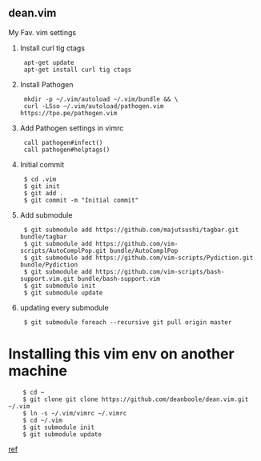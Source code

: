 ## dean.vim
My Fav. vim settings

1. Install curl tig ctags

        apt-get update
        apt-get install curl tig ctags
    
2. Install Pathogen

        mkdir -p ~/.vim/autoload ~/.vim/bundle && \
        curl -LSso ~/.vim/autoload/pathogen.vim https://tpo.pe/pathogen.vim

3. Add Pathogen settings in vimrc

        call pathogen#infect()
        call pathogen#helptags()
  
4. Initial commit

        $ cd .vim
        $ git init
        $ git add .
        $ git commit -m "Initial commit"
        
5. Add submodule

        $ git submodule add https://github.com/majutsushi/tagbar.git bundle/tagbar
        $ git submodule add https://github.com/vim-scripts/AutoComplPop.git bundle/AutoComplPop
        $ git submodule add https://github.com/vim-scripts/Pydiction.git bundle/Pydiction
        $ git submodule add https://github.com/vim-scripts/bash-support.vim.git bundle/bash-support.vim 
        $ git submodule init
        $ git submodule update

6. updating every submodule

        $ git submodule foreach --recursive git pull origin master
        
# Installing this vim env on another machine

        $ cd ~
        $ git clone git clone https://github.com/deanboole/dean.vim.git ~/.vim
        $ ln -s ~/.vim/vimrc ~/.vimrc
        $ cd ~/.vim
        $ git submodule init
        $ git submodule update
        
[ref](http://vimcasts.org/episodes/synchronizing-plugins-with-git-submodules-and-pathogen/)

